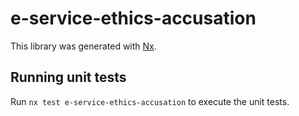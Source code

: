 # e-service-ethics-accusation

This library was generated with [Nx](https://nx.dev).

## Running unit tests

Run `nx test e-service-ethics-accusation` to execute the unit tests.
